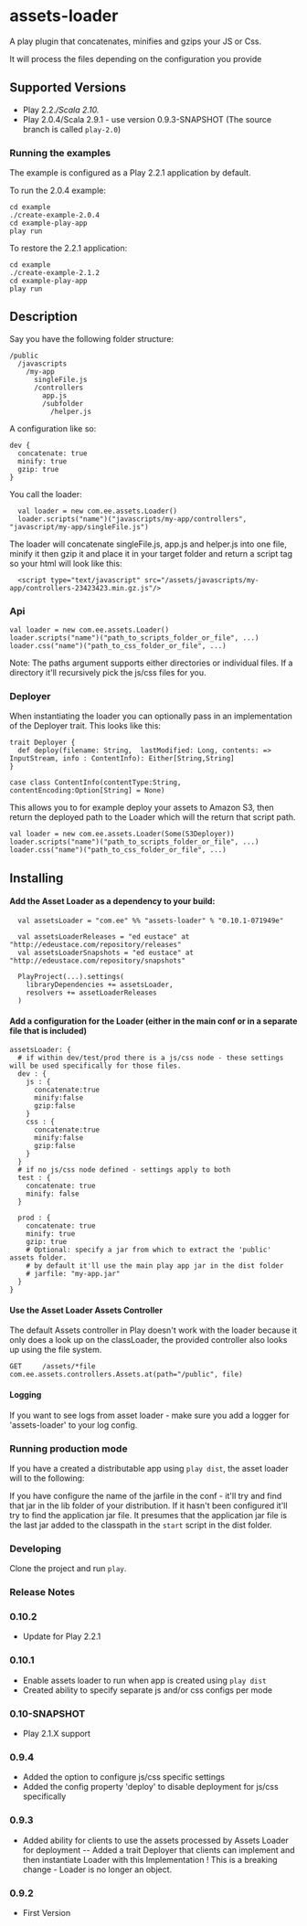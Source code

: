 # assets-loader

A play plugin that concatenates, minifies and gzips your JS or Css.

It will process the files depending on the configuration you provide

## Supported Versions

* Play 2.2.*/Scala 2.10.*
* Play 2.0.4/Scala 2.9.1 - use version 0.9.3-SNAPSHOT (The source branch is called `play-2.0`)

### Running the examples

The example is configured as a Play 2.2.1 application by default.

To run the 2.0.4 example:

    cd example
    ./create-example-2.0.4
    cd example-play-app
    play run

To restore the 2.2.1 application:

    cd example
    ./create-example-2.1.2
    cd example-play-app
    play run


## Description

Say you have the following folder structure:


    /public
      /javascripts
        /my-app
          singleFile.js
          /controllers
            app.js
            /subfolder
              /helper.js

A configuration like so:

    dev {
      concatenate: true
      minify: true
      gzip: true
    }

You call the loader:

      val loader = new com.ee.assets.Loader()
      loader.scripts("name")("javascripts/my-app/controllers", "javascript/my-app/singleFile.js")

The loader will concatenate singleFile.js, app.js and helper.js into one file, minify it then gzip it and place it in your target folder and return a script tag so your html will look like this:

      <script type="text/javascript" src="/assets/javascripts/my-app/controllers-23423423.min.gz.js"/>


### Api

    val loader = new com.ee.assets.Loader()
    loader.scripts("name")("path_to_scripts_folder_or_file", ...)
    loader.css("name")("path_to_css_folder_or_file", ...)

Note: The paths argument supports either directories or individual files. If a directory it'll recursively pick the js/css files for you.

### Deployer

When instantiating the loader you can optionally pass in an implementation of the Deployer trait. This looks like this:

    trait Deployer {
      def deploy(filename: String,  lastModified: Long, contents: => InputStream, info : ContentInfo): Either[String,String]
    }

    case class ContentInfo(contentType:String, contentEncoding:Option[String] = None)

This allows you to for example deploy your assets to Amazon S3, then return the deployed path to the Loader which will the return that script path.

    val loader = new com.ee.assets.Loader(Some(S3Deployer))
    loader.scripts("name")("path_to_scripts_folder_or_file", ...)
    loader.css("name")("path_to_css_folder_or_file", ...)


## Installing

#### Add the Asset Loader as a dependency to your build:

      val assetsLoader = "com.ee" %% "assets-loader" % "0.10.1-071949e"

      val assetsLoaderReleases = "ed eustace" at "http://edeustace.com/repository/releases"
      val assetsLoaderSnapshots = "ed eustace" at "http://edeustace.com/repository/snapshots"

      PlayProject(...).settings(
        libraryDependencies += assetsLoader,
        resolvers += assetLoaderReleases
      )


#### Add a configuration for the Loader (either in the main conf or in a separate file that is included)

    assetsLoader: {
      # if within dev/test/prod there is a js/css node - these settings will be used specifically for those files.
      dev : {
        js : {
          concatenate:true
          minify:false
          gzip:false
        }
        css : {
          concatenate:true
          minify:false
          gzip:false
        }
      }
      # if no js/css node defined - settings apply to both
      test : {
        concatenate: true
        minify: false
      }

      prod : {
        concatenate: true
        minify: true
        gzip: true
        # Optional: specify a jar from which to extract the 'public' assets folder.
        # by default it'll use the main play app jar in the dist folder
        # jarfile: "my-app.jar"
      }
    }

#### Use the Asset Loader Assets Controller
The default Assets controller in Play doesn't work with the loader because it only does a look up on the classLoader, the provided controller also looks up using the file system.

    GET     /assets/*file               com.ee.assets.controllers.Assets.at(path="/public", file)

#### Logging
If you want to see logs from asset loader - make sure you add a logger for 'assets-loader' to your log config.

### Running production mode

If you have a created a distributable app using `play dist`, the asset loader will to the following:

If you have configure the name of the jarfile in the conf - it'll try and find that jar in the lib folder of your distribution. If it hasn't been configured it'll try to find the application jar file. It presumes that the application jar file is the last jar added to the classpath in the `start` script in the dist folder.


### Developing
Clone the project and run `play`.


### Release Notes

### 0.10.2
- Update for Play 2.2.1

### 0.10.1
- Enable assets loader to run when app is created using `play dist`
- Created ability to specify separate js and/or css configs per mode

### 0.10-SNAPSHOT
- Play 2.1.X support

### 0.9.4
- Added the option to configure js/css specific settings
- Added the config property 'deploy' to disable deployment for js/css specifically

### 0.9.3
- Added ability for clients to use the assets processed by Assets Loader for deployment
-- Added a trait Deployer that clients can implement and then instantiate Loader with this Implementation
! This is a breaking change - Loader is no longer an object.

### 0.9.2
- First Version
